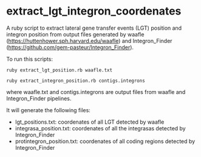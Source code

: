 # extract_lgt_integron_coordenates
A ruby script to extract lateral gene transfer events (LGT) position and integron position from output files generated by waafle (https://huttenhower.sph.harvard.edu/waafle) and Integron_Finder (https://github.com/gem-pasteur/Integron_Finder).

To run this scripts:

    ruby extract_lgt_position.rb waafle.txt

    ruby extract_integron_position.rb contigs.integrons

where waafle.txt and contigs.integrons are output files from waafle and Integron_Finder pipelines.

It will generate the following files:
- lgt_positions.txt: coordenates of all LGT detected by waafle 
- integrasa_position.txt: coordenates of all the integrasas detected by Integron_Finder
- protintegron_position.txt: coordenates of all coding regions detected by Integron_Finder
